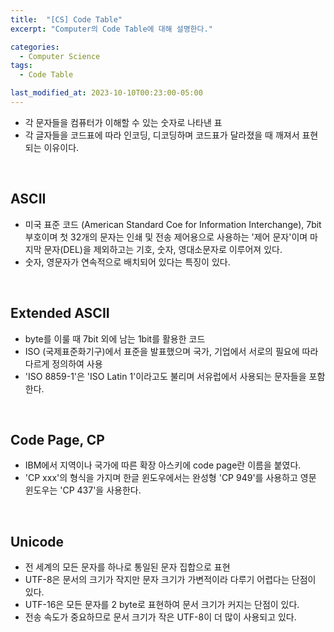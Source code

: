 ```yaml
---
title:  "[CS] Code Table"
excerpt: "Computer의 Code Table에 대해 설명한다."

categories:
  - Computer Science
tags:
  - Code Table

last_modified_at: 2023-10-10T00:23:00-05:00
---
```

- 각 문자들을 컴퓨터가 이해할 수 있는 숫자로 나타낸 표
- 각 글자들을 코드표에 따라 인코딩, 디코딩하며 코드표가 달라졌을 때 깨져서 표현되는 이유이다.

<br>


## ASCII

- 미국 표준 코드 (American Standard Coe for Information Interchange), 7bit 부호이며 첫 32개의 문자는 인쇄 및 전송 제어용으로 사용하는 '제어 문자'이며 마지막 문자(DEL)을 제외하고는 기호, 숫자, 영대소문자로 이루어져 있다.
- 숫자, 영문자가 연속적으로 배치되어 있다는 특징이 있다.

<br>

## Extended ASCII

- byte를 이룰 때 7bit 외에 남는 1bit를 활용한 코드
- ISO (국제표준화기구)에서 표준을 발표했으며 국가, 기업에서 서로의 필요에 따라 다르게 정의하여 사용
- 'ISO 8859-1'은 'ISO Latin 1'이라고도 불리며 서유럽에서 사용되는 문자들을 포함한다.

<br>

## Code Page, CP

- IBM에서 지역이나 국가에 따른 확장 아스키에 code page란 이름을 붙였다.
- 'CP xxx'의 형식을 가지며 한글 윈도우에서는 완성형 'CP 949'를 사용하고 영문 윈도우는 'CP 437'을 사용한다.

<br>

## Unicode

- 전 세계의 모든 문자를 하나로 통일된 문자 집합으로 표현
- UTF-8은 문서의 크기가 작지만 문자 크기가 가변적이라 다루기 어렵다는 단점이 있다.
- UTF-16은 모든 문자를 2 byte로 표현하여 문서 크기가 커지는 단점이 있다.
- 전송 속도가 중요하므로 문서 크기가 작은 UTF-8이 더 많이 사용되고 있다.
